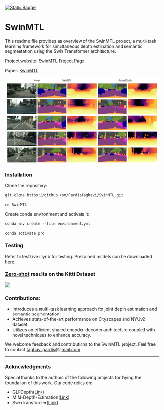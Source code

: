 

[![Static Badge](https://img.shields.io/badge/Project_Page-SwinMTL-green?style=flat)](https://pardistaghavi.github.io/SwinMTL.html)

<!--
<p>
  <a href="" target='_blank'>
    <img src="https://visitor-badge.laobi.icu/badge?page_id=PardisTaghavi.SwinMTL&left_color=gray&right_color=red">
  </a>
</p>
-->


# SwinMTL

This readme file provides an overview of the SwinMTL project, a multi-task learning framework for simultaneous depth estimation and semantic segmentation using the Swin Transformer architecture.

Project website: [SwinMTL Project Page](https://pardistaghavi.github.io/SwinMTL.html)

Paper: [SwinMTL](https://arxiv.org/abs/2403.10662)


 <img src="https://github.com/PardisTaghavi/SwinMTL/blob/main/results/qualititativeResults2.png" alt="qualititative" width="800"/>

### Installation
Clone the repository: 

```git clone https://github.com/PardisTaghavi/SwinMTL.git```

```cd SwinMTL```

Create conda environment and activate it:

```conda env create --file environment.yml```

```conda activate prc```


### Testing

Refer to testLive.ipynb for testing.
Pretrained models can be downloaded [here](https://drive.google.com/drive/folders/1P91LEB4PXPomcAcdYzXRw4_9TVdFpYTA?usp=sharing).

### <ins>Zero-shot</ins> results on the Kitti Dataset

<img src="https://github.com/PardisTaghavi/SwinMTL/blob/main/KittiZeroShotDemo.gif" width="350">



### Contributions:
- Introduces a multi-task learning approach for joint depth estimation and semantic segmentation.
- Achieves state-of-the-art performance on Cityscapes and NYUv2 dataset.
- Utilizes an efficient shared encoder-decoder architecture coupled with novel techniques to enhance accuracy.

We welcome feedback and contributions to the SwinMTL project. Feel free to contact taghavi.pardis@gmail.com



----------------------------------------------------------------------------------------------
### Acknowledgments
Special thanks to the authors of the following projects for laying the foundation of this work.
Our code relies on:
- GLPDepth([Link](https://github.com/vinvino02/GLPDepth))
-  MIM-Depth-Estimation([Link](https://github.com/SwinTransformer/MIM-Depth-Estimation?tab=readme-ov-file))
-  SwinTransformer([Link](https://github.com/microsoft/Swin-Transformer)).


